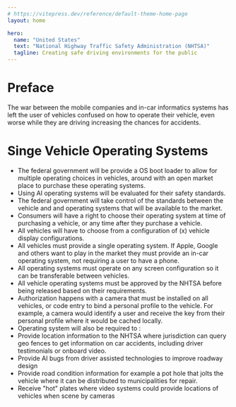 ```yaml
---
# https://vitepress.dev/reference/default-theme-home-page
layout: home

hero:
  name: "United States"
  text: "National Highway Traffic Safety Administration (NHTSA)"
  tagline: Creating safe driving environments for the public
---
```


# Preface

The war between the mobile companies and in-car informatics systems has left the user of vehicles confused on how to operate their vehicle, even worse while they are driving increasing the chances for accidents.

# Singe Vehicle Operating Systems

- The federal government will be provide a OS boot loader to allow for multiple operating choices in vehicles, around with an open market place to purchase these operating systems.
- Using AI operating systems will be evaluated for their safety standards.
- The federal government will take control of the standards between the vehicle and and operating systems that will be available to the market.
- Consumers will have a right to choose their operating system at time of purchasing a vehicle, or any time after they purchase a vehicle.
- All vehicles will have to choose from a configuration of (x) vehicle display configurations.
- All vehicles must provide a single operating system. If Apple, Google and others want to play in the market they must provide an in-car operating system, not requiring a user to have a phone.
- All operating systems must operate on any screen configuration so it can be transferable between vehicles.
- All vehicle operating systems must be approved by the NHTSA before being released based on their requirements.
- Authorization happens with a camera that must be installed on all vehicles, or code entry to bind a personal profile to the vehicle. For example, a camera would identify a user and receive the key from their personal profile where it would be cached locally.
- Operating system will also be required to :
- Provide location information to the NHTSA where jurisdiction can query geo fences to get information on car accidents, including driver testimonials or onboard video.
- Provide AI bugs from driver assisted technologies to improve roadway design
- Provide road condition information for example a pot hole that jolts the vehicle where it can be distributed to municipalities for repair.
- Receive "hot" plates where video systems could provide locations of vehicles when scene by cameras
